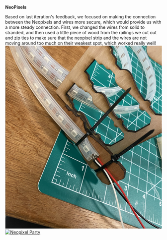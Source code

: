 **NeoPixels**

Based on last iteration's feedback, we focused on making the connection between the Neopixels and wires more secure, which would provide us with a more steady connection. First, we changed the wires from solid to stranded, and then used a little piece of wood from the railings we cut out and zip ties to make sure that the neopixel strip and the wires are not moving around too much on their weakest spot, which worked really well!
![Connection of the Neopixel](images/neopixel_connection.png)
[![Neopixel Party](https://img.youtube.com/vi/wQpaWzFWmGU/0.jpg)](https://www.youtube.com/watch?v=wQpaWzFWmGU)
